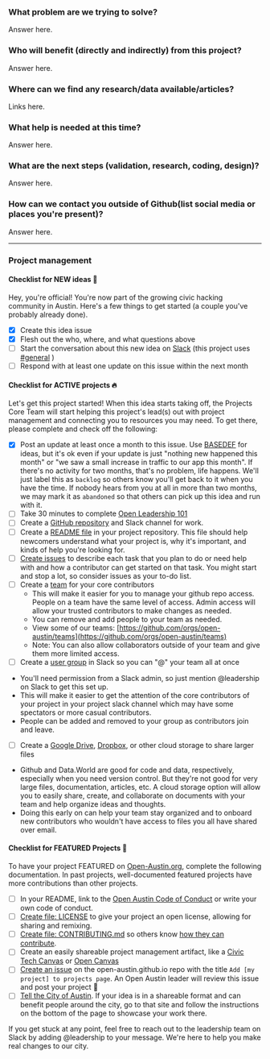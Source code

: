 <!--- Keep everything below and click 'Submit new issue'  --->

### What problem are we trying to solve?

Answer here.


### Who will benefit (directly and indirectly) from this project?

Answer here.


### Where can we find any research/data available/articles?

Links here.


### What help is needed at this time?

Answer here.


### What are the next steps (validation, research, coding, design)?

Answer here.

### How can we contact you outside of Github(list social media or places you're present)?

Answer here.

----
<!--- You can skip the following for now, but come back to it later!  --->

### Project management

#### Checklist for NEW ideas :baby:
Hey, you're official! You're now part of the growing civic hacking community in Austin. Here's a few things to get started (a couple you've probably already done).

- [x] Create this idea issue
- [x] Flesh out the who, where, and what questions above
- [ ] Start the conversation about this new idea on [Slack](https://openaustin-slackin.herokuapp.com/) (this project uses [#general](https://open-austin.slack.com/messages/C036FLME2) <!-- replace this with your preferred channel -->)
- [ ] Respond with at least one update on this issue within the next month

#### Checklist for ACTIVE projects :fire:
Let's get this project started! When this idea starts taking off, the Projects Core Team will start helping this project's lead(s) out with project management and connecting you to resources you may need. To get there, please complete and check off the following:

- [x] Post an update at least once a month to this issue. Use [BASEDEF](https://github.com/open-austin/cheatsheet-basedef) for ideas, but it's ok even if your update is just "nothing new happened this month" or "we saw a small increase in traffic to our app this month". If there's no activity for two months, that's no problem, life happens. We'll just label this as `backlog` so others know you'll get back to it when you have the time. If nobody hears from you at all in more than two months, we may mark it as `abandoned` so that others can pick up this idea and run with it.
- [ ] Take 30 minutes to complete [Open Leadership 101](https://mozilla.teachable.com/p/open-leadership-101) 
- [ ] Create a [GitHub repository](https://github.com/new) and Slack channel for work.
- [ ] Create a [README file](https://mozilla.github.io/open-leadership-training-series/articles/opening-your-project/write-a-great-project-readme/) in your project repository. This file should help newcomers understand what your project is, why it's important, and kinds of help you're looking for.
- [ ] [Create issues](https://mozilla.github.io/open-leadership-training-series/articles/get-your-project-online/project-set-up-for-collaboration-with-github/#assignment--add-your-first-issue) to describe each task that you plan to do or need help with and how a contributor can get started on that task. You might start and stop a lot, so consider issues as your to-do list.
- [ ] Create a [team](https://help.github.com/articles/creating-a-team/) for your core contributors
  - This will make it easier for you to manage your github repo access. People on a team have the same level of access. Admin access will allow your trusted contributors to make changes as needed. 
  - You can remove and add people to your team as needed. 
  - View some of our teams: [https://github.com/orgs/open-austin/teams](https://github.com/orgs/open-austin/teams)
  - Note: You can also allow collaborators outside of your team and give them more limited access.
- [ ]   Create a [user group](https://get.slack.help/hc/en-us/articles/212906697-User-Groups) in Slack so you can "@" your team all at once
  - You'll need permission from a Slack admin, so just mention @leadership on Slack to get this set up.
  - This will make it easier to get the attention of the core contributors of your project in your project slack channel which may have some spectators or more casual contributors. 
  - People can be added and removed to your group as contributors join and leave. 
- [ ]   Create a [Google Drive](https://drive.google.com), [Dropbox](https://www.dropbox.com/), or other cloud storage to share larger files
  - Github and Data.World are good for code and data, respectively, especially when you need version control. But they're not good for very large files, documentation, articles, etc. A cloud storage option will allow you to easily share, create, and collaborate on documents with your team and help organize ideas and thoughts.
  - Doing this early on can help your team stay organized and to onboard new contributors who wouldn't have access to files you all have shared over email.

#### Checklist for FEATURED Projects :tada:
To have your project FEATURED on [Open-Austin.org](https://open-austin.org/), complete the following documentation. In past projects, well-documented featured projects have more contributions than other projects.

- [ ] In your README, link to the [Open Austin Code of Conduct](https://www.open-austin.org/about/#code-of-conduct) or write your own code of conduct.
- [ ] [Create file: LICENSE](http://choosealicense.com/) to give your project an open license, allowing for sharing and remixing.
- [ ] [Create file: CONTRIBUTING.md](https://github.com/acabunoc/mozsprint-repo-template/blob/master/CONTRIBUTING.md) so others know [how they can contribute](https://mozilla.github.io/open-leadership-training-series/articles/building-communities-of-contributors/write-contributor-guidelines/).
- [ ] Create an easily shareable project management artifact, like a [Civic Tech Canvas](https://cityofaustin.github.io/civic-tech-canvas/) or [Open Canvas](https://mozilla.github.io/open-leadership-training-series/articles/opening-your-project/develop-an-open-project-strategy-with-open-canvas/)
- [ ] [Create an issue](https://github.com/open-austin/open-austin.github.io/issues/new) on the open-austin.github.io repo with the title `Add [my project] to projects page`. An Open Austin leader will review this issue and post your project :balloon:
- [ ] [Tell the City of Austin](http://austintexas.gov/page/mobile-app-library). If your idea is in a shareable format and can benefit people around the city, go to that site and follow the instructions on the bottom of the page to showcase your work there.

If you get stuck at any point, feel free to reach out to the leadership team on Slack by adding @leadership to your message. We're here to help you make real changes to our city.
